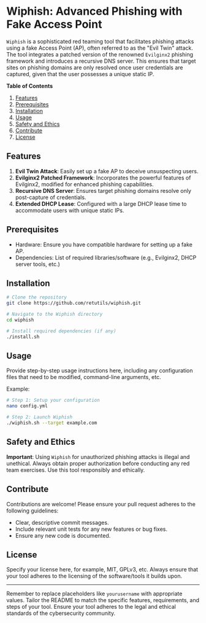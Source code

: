 # Wiphish: Advanced Phishing with Fake Access Point

`Wiphish` is a sophisticated red teaming tool that facilitates phishing attacks using a fake Access Point (AP), often referred to as the "Evil Twin" attack. The tool integrates a patched version of the renowned `Evilginx2` phishing framework and introduces a recursive DNS server. This ensures that target sites on phishing domains are only resolved once user credentials are captured, given that the user possesses a unique static IP.

**Table of Contents**
1. [Features](#features)
2. [Prerequisites](#prerequisites)
3. [Installation](#installation)
4. [Usage](#usage)
5. [Safety and Ethics](#safety-and-ethics)
6. [Contribute](#contribute)
7. [License](#license)

## Features

1. **Evil Twin Attack**: Easily set up a fake AP to deceive unsuspecting users.
2. **Evilginx2 Patched Framework**: Incorporates the powerful features of Evilginx2, modified for enhanced phishing capabilities.
3. **Recursive DNS Server**: Ensures target phishing domains resolve only post-capture of credentials.
4. **Extended DHCP Lease**: Configured with a large DHCP lease time to accommodate users with unique static IPs.

## Prerequisites

- Hardware: Ensure you have compatible hardware for setting up a fake AP.
- Dependencies: List of required libraries/software (e.g., Evilginx2, DHCP server tools, etc.)

## Installation

```bash
# Clone the repository
git clone https://github.com/retutils/wiphish.git

# Navigate to the Wiphish directory
cd wiphish

# Install required dependencies (if any)
./install.sh
```

## Usage

Provide step-by-step usage instructions here, including any configuration files that need to be modified, command-line arguments, etc.

Example:
```bash
# Step 1: Setup your configuration
nano config.yml

# Step 2: Launch Wiphish
./wiphish.sh --target example.com
```

## Safety and Ethics

**Important**: Using `Wiphish` for unauthorized phishing attacks is illegal and unethical. Always obtain proper authorization before conducting any red team exercises. Use this tool responsibly and ethically.

## Contribute

Contributions are welcome! Please ensure your pull request adheres to the following guidelines:

- Clear, descriptive commit messages.
- Include relevant unit tests for any new features or bug fixes.
- Ensure any new code is documented.

## License

Specify your license here, for example, MIT, GPLv3, etc. Always ensure that your tool adheres to the licensing of the software/tools it builds upon.

---

Remember to replace placeholders like `yourusername` with appropriate values. Tailor the README to match the specific features, requirements, and steps of your tool. Ensure your tool adheres to the legal and ethical standards of the cybersecurity community.